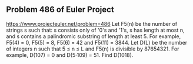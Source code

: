 ## Problem 486 of Euler Project 
https://www.projecteuler.net/problem=486
Let F5(n) be the number of strings s such that:
s consists only of '0's and '1's,
s has length at most n, and
s contains a palindromic substring of length at least 5.
For example, F5(4) = 0, F5(5) = 8, 
F5(6) = 42 and F5(11) = 3844.
Let D(L) be the number of integers n such that 
5 ≤ n ≤ L and F5(n) is divisible by 87654321.
For example, D(107) = 0 and D(5·109) = 51.
Find D(1018).